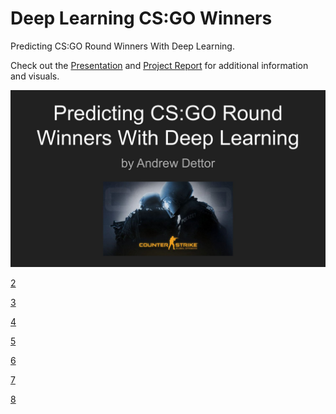 # Deep Learning CS:GO Winners
Predicting CS:GO Round Winners With Deep Learning.

Check out the [Presentation](https://github.com/AndrewDettor/Deep-Learning-CSGO-Winners/blob/main/Presentation.pdf) and [Project Report](https://github.com/AndrewDettor/Deep-Learning-CSGO-Winners/blob/main/ProjectReport.pdf) for additional information and visuals.

![1](https://github.com/AndrewDettor/Deep-Learning-CSGO-Winners/blob/main/Presentation/csgo%20pres-1.jpg)

[2](https://github.com/AndrewDettor/Deep-Learning-CSGO-Winners/blob/main/Presentation/csgo%20pres-2.jpg)

[3](https://github.com/AndrewDettor/Deep-Learning-CSGO-Winners/blob/main/Presentation/csgo%20pres-3.jpg)

[4](https://github.com/AndrewDettor/Deep-Learning-CSGO-Winners/blob/main/Presentation/csgo%20pres-4.jpg)

[5](https://github.com/AndrewDettor/Deep-Learning-CSGO-Winners/blob/main/Presentation/csgo%20pres-5.jpg)

[6](https://github.com/AndrewDettor/Deep-Learning-CSGO-Winners/blob/main/Presentation/csgo%20pres-6.jpg)

[7](https://github.com/AndrewDettor/Deep-Learning-CSGO-Winners/blob/main/Presentation/csgo%20pres-7.jpg)

[8](https://github.com/AndrewDettor/Deep-Learning-CSGO-Winners/blob/main/Presentation/csgo%20pres-8.jpg)
